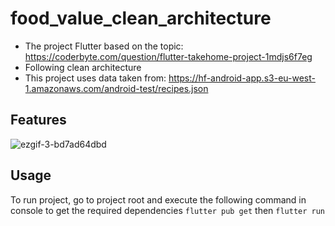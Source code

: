 # food_value_clean_architecture

- The project Flutter based on the topic: https://coderbyte.com/question/flutter-takehome-project-1mdjs6f7eg
- Following clean architecture
- This project uses data taken from: https://hf-android-app.s3-eu-west-1.amazonaws.com/android-test/recipes.json

## Features

![ezgif-3-bd7ad64dbd](https://user-images.githubusercontent.com/28478203/226082357-c87efa13-79e0-4a43-8b21-2e6a209f0418.gif)

## Usage

To run project, go to project root and execute the following command in console to get the required dependencies ```flutter pub get``` then ```flutter run```



